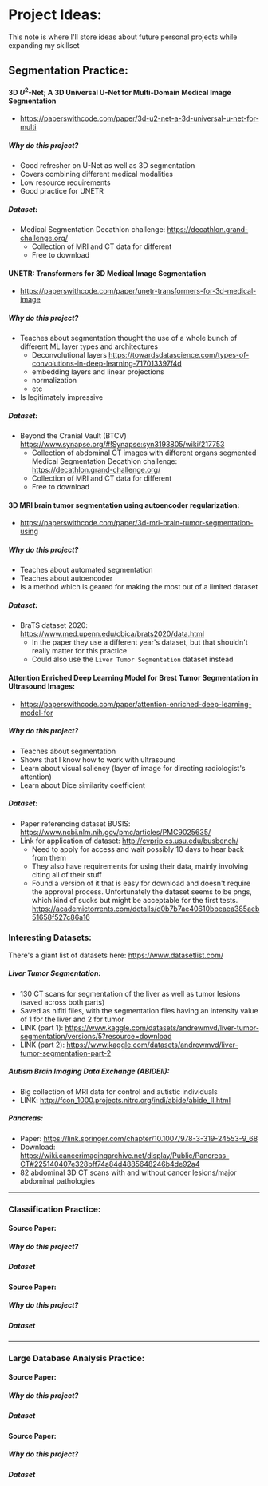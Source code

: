 # Project Ideas:
This note is where I'll store ideas about future personal projects while expanding my skillset
## Segmentation Practice:
#### 3D $U^2$-Net; A 3D Universal U-Net for Multi-Domain Medical Image Segmentation
- https://paperswithcode.com/paper/3d-u2-net-a-3d-universal-u-net-for-multi
##### Why do this project?
- Good refresher on U-Net as well as 3D segmentation
- Covers combining different medical modalities
- Low resource requirements
- Good practice for UNETR

##### Dataset:
- Medical Segmentation Decathlon challenge: https://decathlon.grand-challenge.org/
	- Collection of MRI and CT data for different 
	- Free to download

#### UNETR: Transformers for 3D Medical Image Segmentation
- https://paperswithcode.com/paper/unetr-transformers-for-3d-medical-image
##### Why do this project?
- Teaches about segmentation thought the use of a whole bunch of different ML layer types and architectures
	- Deconvolutional layers https://towardsdatascience.com/types-of-convolutions-in-deep-learning-717013397f4d
	- embedding layers and linear projections
	- normalization
	- etc
- Is legitimately impressive

##### Dataset:
- Beyond the Cranial Vault (BTCV) https://www.synapse.org/#!Synapse:syn3193805/wiki/217753
	- Collection of abdominal CT images with different organs segmented
Medical Segmentation Decathlon challenge: https://decathlon.grand-challenge.org/
	- Collection of MRI and CT data for different 
	- Free to download


#### 3D MRI brain tumor segmentation using autoencoder regularization:
- https://paperswithcode.com/paper/3d-mri-brain-tumor-segmentation-using
##### Why do this project?
- Teaches about automated segmentation
- Teaches about autoencoder
- Is a method which is geared for making the most out of a limited dataset
##### Dataset: 
- BraTS dataset 2020: https://www.med.upenn.edu/cbica/brats2020/data.html
	- In the paper they use a different year's dataset, but that shouldn't really matter for this practice
	- Could also use the `Liver Tumor Segmentation` dataset instead


#### Attention Enriched Deep Learning Model for Brest Tumor Segmentation in Ultrasound Images:
- https://paperswithcode.com/paper/attention-enriched-deep-learning-model-for
##### Why do this project?
- Teaches about segmentation
- Shows that I know how to work with ultrasound
- Learn about visual saliency (layer of image for directing radiologist's attention)
- Learn about Dice similarity coefficient

##### Dataset:
- Paper referencing dataset BUSIS: https://www.ncbi.nlm.nih.gov/pmc/articles/PMC9025635/
- Link for application of dataset: http://cvprip.cs.usu.edu/busbench/
	- Need to apply for access and wait possibly 10 days to hear back from them
	- They also have requirements for using their data, mainly involving citing all of their stuff
	- Found a version of it that is easy for download and doesn't require the approval process. Unfortunately the dataset seems to be pngs, which kind of sucks but might be acceptable for the first tests.  https://academictorrents.com/details/d0b7b7ae40610bbeaea385aeb51658f527c86a16

### Interesting Datasets:

There's a giant list of datasets here: https://www.datasetlist.com/

##### Liver Tumor Segmentation:
- 130 CT scans for segmentation of the liver as well as tumor lesions (saved across both parts)
- Saved as nifiti files, with the segmentation files having an intensity value of 1 for the liver and 2 for tumor
- LINK (part 1): https://www.kaggle.com/datasets/andrewmvd/liver-tumor-segmentation/versions/5?resource=download
- LINK (part 2): https://www.kaggle.com/datasets/andrewmvd/liver-tumor-segmentation-part-2


##### Autism Brain Imaging Data Exchange (ABIDEII):
- Big collection of MRI data for control and autistic individuals
- LINK: http://fcon_1000.projects.nitrc.org/indi/abide/abide_II.html

##### Pancreas:
- Paper: https://link.springer.com/chapter/10.1007/978-3-319-24553-9_68
- Download: https://wiki.cancerimagingarchive.net/display/Public/Pancreas-CT#225140407e328bff74a84d4885648246b4de92a4
- 82 abdominal 3D CT scans with and without cancer lesions/major abdominal pathologies

---

### Classification Practice:
#### Source Paper:

##### Why do this project?

##### Dataset


#### Source Paper:

##### Why do this project?

##### Dataset


---
### Large Database Analysis Practice:
#### Source Paper:

##### Why do this project?

##### Dataset


#### Source Paper:

##### Why do this project?

##### Dataset
